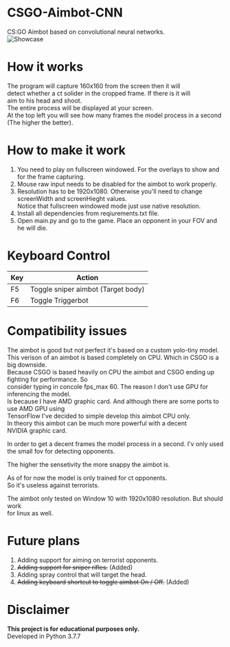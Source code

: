 # CSGO-Aimbot-CNN
CS:GO Aimbot based on convolutional neural networks.</br>
![Showcase](https://github.com/ofeksadlo/CSGO-Aimbot-CNN/blob/main/ezgif-5-06587c2150ec.gif)</br>
# How it works
The program will capture 160x160 from the screen then it will</br>
detect whether a ct solider in the cropped frame. If there is it will</br>
aim to his head and shoot.</br>
The entire process will be displayed at your screen.</br>
At the top left you will see how many frames the model process in a second (The higher the better).
# How to make it work
1) You need to play on fullscreen windowed. For the overlays to show and for the frame capturing.
2) Mouse raw input needs to be disabled for the aimbot to work properly.
3) Resolution has to be 1920x1080. Otherwise you'll need to change screenWidth and screenHieght values.</br>
   Notice that fullscreen windowed mode just use native resolution.
4) Install all dependencies from reqiurements.txt file.
5) Open main.py and go to the game. Place an opponent in your FOV and he will die.</br>

# Keyboard Control
| Key | Action |
| ------ | ------ |
| F5 | Toggle sniper aimbot (Target body) |
| F6 | Toggle Triggerbot |

# Compatibility issues
The aimbot is good but not perfect it's based on a custom yolo-tiny model.</br>
This verison of an aimbot is based completely on CPU. Which in CSGO is a big downside.</br>
Because CSGO is based heavily on CPU the aimbot and CSGO ending up fighting for performance. So</br>
consider typing in concole fps_max 60. The reason I don't use GPU for inferencing the model.</br>
Is because I have AMD graphic card. And although there are some ports to use AMD GPU using</br>
TensorFlow I've decided to simple develop this aimbot CPU only.</br>
In theory this aimbot can be much more powerful with a decent</br>
NVIDIA graphic card.</br>

In order to get a decent frames the model process in a second. I'v only used</br>
the small fov for detecting opponents.</br>

The higher the sensetivity the more snappy the aimbot is.</br>

As of for now the model is only trained for ct opponents.</br> 
So it's useless against terrorists.

The aimbot only tested on Window 10 with 1920x1080 resolution. But should work</br>
for linux as well.

# Future plans
1) Adding support for aiming on terrorist opponents.
2) ~~Adding support for sniper rifles.~~ (Added)
3) Adding spray control that will target the head.
4) ~~Adding keyboard shortcut to toggle aimbot On / Off.~~ (Added)

# Disclaimer
**This project is for educational purposes only.**</br>
Developed in Python 3.7.7
